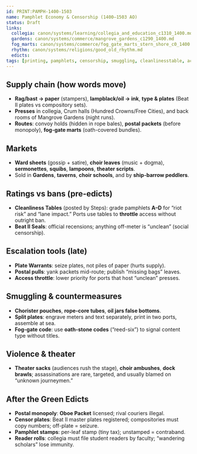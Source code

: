```yaml
---
id: PRINT:PAMPH-1400-1503
name: Pamphlet Economy & Censorship (1400–1503 AO)
status: Draft
links:
  collegia: canon/systems/learning/collegia_and_education_c1310_1400.md
  gardens: canon/systems/commerce/mangrove_gardens_c1290_1400.md
  fog_marts: canon/systems/commerce/fog_gate_marts_stern_shore_c0_1400.md
  rhythm: canon/systems/religions/good_old_rhythm.md
  edicts: 
tags: [printing, pamphlets, censorship, smuggling, cleanlinesstable, access_days, postal]
---
```


## Supply chain (how words move)
- **Rag/bast → paper** (stampers), **lampblack/oil → ink**, **type & plates** (Beat II plates vs compository sets).
- **Presses** in collegia, Crum halls (Hundred Crowns/Free Cities), and back rooms of Mangrove Gardens (night runs).
- **Routes**: convoy holds (hidden in rope bales), **postal packets** (before monopoly), **fog-gate marts** (oath-covered bundles).

## Markets
- **Ward sheets** (gossip + satire), **choir leaves** (music + dogma), **sermonettes**, **squibs**, **lampoons**, **theater scripts**.
- Sold in **Gardens**, **taverns**, **choir schools**, and by **ship-barrow peddlers**.

## Ratings vs bans (pre-edicts)
- **Cleanliness Tables** (posted by Steps): grade pamphlets **A–D** for “riot risk” and “lane impact.” Ports use tables to **throttle** access without outright ban.
- **Beat II Seals**: official recensions; anything off-meter is “unclean” (social censorship).

## Escalation tools (late)
- **Plate Warrants**: seize plates, not piles of paper (hurts supply).  
- **Postal pulls**: yank packets mid-route; publish “missing bags” leaves.  
- **Access throttle**: lower priority for ports that host “unclean” presses.

## Smuggling & countermeasures
- **Chorister pouches**, **rope-core tubes**, **oil jars false bottoms**.
- **Split plates**: engrave meters and text separately, print in two ports, assemble at sea.
- **Fog-gate code**: use **oath-stone codes** (“reed-six”) to signal content type without titles.

## Violence & theater
- **Theater sacks** (audiences rush the stage), **choir ambushes**, **dock brawls**; assassinations are rare, targeted, and usually blamed on “unknown journeymen.”

## After the Green Edicts
- **Postal monopoly**: **Oboe Packet** licensed; rival couriers illegal.  
- **Censor plates**: Beat II master plates registered; compositories must copy numbers; off-plate = seizure.  
- **Pamphlet stamps**: per-leaf stamp (tiny tax); unstamped = contraband.  
- **Reader rolls**: collegia must file student readers by faculty; “wandering scholars” lose immunity.
